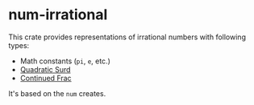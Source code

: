 # num-irrational

This crate provides representations of irrational numbers with following types:
- Math constants (`pi`, `e`, etc.)
- [Quadratic Surd](https://en.wikipedia.org/wiki/Quadratic_irrational_number)
- [Continued Frac](https://en.wikipedia.org/wiki/Continued_fraction)

It's based on the `num` creates.
